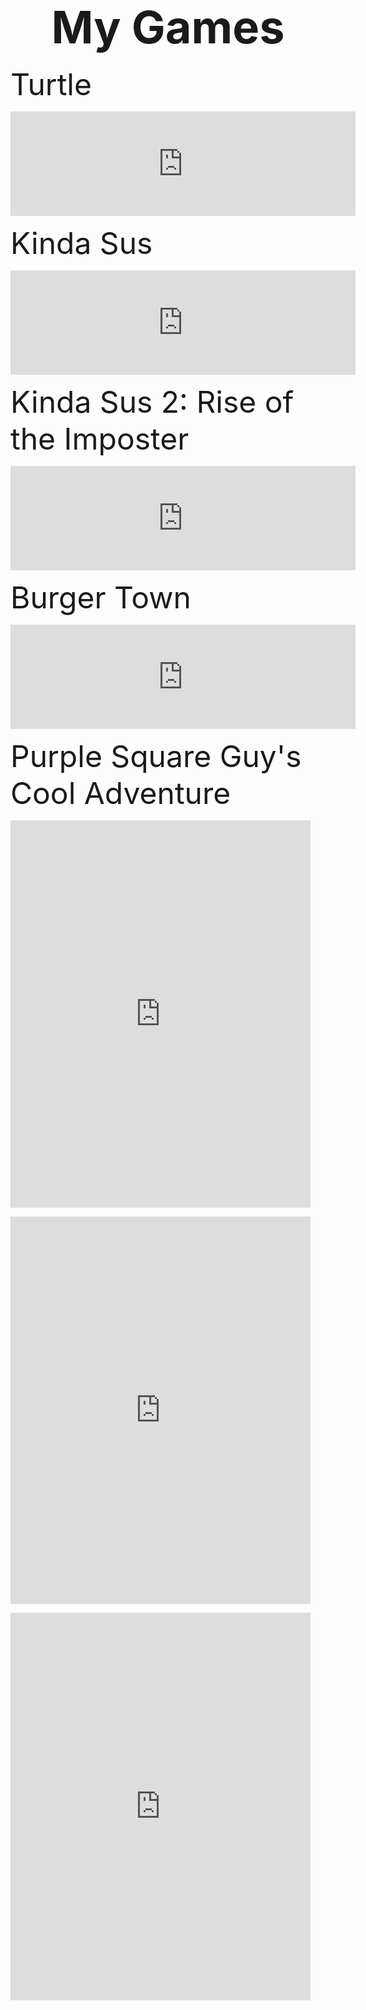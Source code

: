 <link rel="stylesheet" href="https://www.w3schools.com/w3css/4/w3.css"> <link rel="stylesheet" href="https://fonts.googleapis.com/css?family=Oswald"> <link rel="stylesheet" href="https://fonts.googleapis.com/css?family=Open Sans"> <link rel="stylesheet" href="https://cdnjs.cloudflare.com/ajax/libs/font-awesome/4.7.0/css/font-awesome.min.css">

<title></title>
<h1 style="text-align: center;"><span style="font-size:72px;">My Games</span></h1>

<p><span style="font-size: 48px;">Turtle</span></p>

<p><iframe frameborder="0" height="167" src="https://itch.io/embed/1194538?linkback=true&amp;dark=true" width="552">Turtle by carters3421</iframe></p>

<p><span style="font-size: 48px;">Kinda Sus</span></p>

<p><iframe frameborder="0" height="167" src="https://itch.io/embed/1065994?linkback=true&amp;dark=true" width="552">Kinda Sus by carters3421</iframe></p>

<p><span style="font-size: 48px;">Kinda Sus 2: Rise of the Imposter</span></p>

<p><iframe frameborder="0" height="167" src="https://itch.io/embed/1137356?linkback=true&amp;dark=true" width="552">Kinda Sus 2: Rise of Imposter by carters3421</iframe></p>

<p><span style="font-size: 48px;">Burger Town</span></p>

<p><iframe frameborder="0" height="167" src="https://itch.io/embed/744341?linkback=true&amp;dark=true" width="552">Burger Town by carters3421</iframe></p>

<p><span style="font-size: 48px;">Purple Square Guy&#39;s Cool Adventure</span></p>

<p><span style="font-size: 48px;"><iframe frameborder="0" height="620" scrolling="no" src="https://turbowarp.org/642508163/embed" width="480"></iframe></span></p>

<p><span style="font-size: 48px;"><iframe frameborder="0" height="620" scrolling="no" src="https://turbowarp.org/757193299/embed" width="480"></iframe></span></p>

<p><span style="font-size: 48px;"><iframe frameborder="0" height="620" scrolling="no" src="https://turbowarp.org/763657367/embed" width="480"></iframe></span></p>

<p>&nbsp;</p>

<p>&nbsp;</p>

<p>&nbsp;</p>
